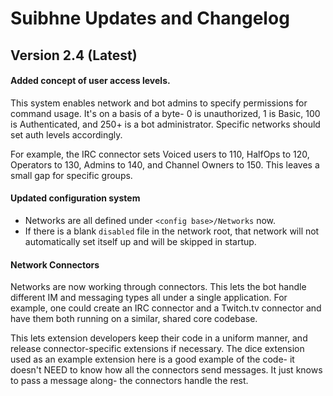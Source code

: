 # Suibhne Updates and Changelog

## Version 2.4 (Latest)
#### Added concept of user access levels.
This system enables network and bot admins to specify permissions for command usage. It's on a basis of a byte- 0 is unauthorized, 1 is Basic, 100 is Authenticated, and 250+ is a bot administrator. Specific networks should set auth levels accordingly.

For example, the IRC connector sets Voiced users to 110, HalfOps to 120, Operators to 130, Admins to 140, and Channel Owners to 150. This leaves a small gap for specific groups.

#### Updated configuration system
* Networks are all defined under `<config base>/Networks` now. 
* If there is a blank `disabled` file in the network root, that network will not automatically set itself up and will be skipped in startup.

#### Network Connectors
Networks are now working through connectors. This lets the bot handle different IM and messaging types all under a single application. For example, one could create an IRC connector and a Twitch.tv connector and have them both running on a similar, shared core codebase.

This lets extension developers keep their code in a uniform manner, and release connector-specific extensions if necessary. The dice extension used as an example extension here is a good example of the code- it doesn't NEED to know how all the connectors send messages. It just knows to pass a message along- the connectors handle the rest.
